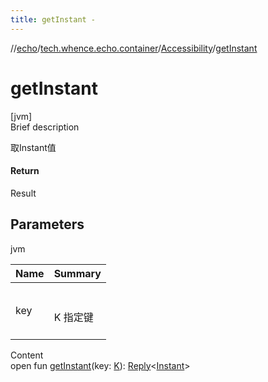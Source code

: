 ```yaml
---
title: getInstant -
---
```

//[echo](../../index.md)/[tech.whence.echo.container](../index.md)/[Accessibility](index.md)/[getInstant](get-instant.md)



# getInstant  
[jvm]  
Brief description  


取Instant值



#### Return  


Result<Instant>



## Parameters  
  
jvm  
  
|  Name|  Summary| 
|---|---|
| key| <br><br>K 指定键<br><br>
  
  
Content  
open fun [getInstant](get-instant.md)(key: [K](index.md)): [Reply](../-reply/index.md)<[Instant](https://docs.oracle.com/javase/8/docs/api/java/time/Instant.html)>  



